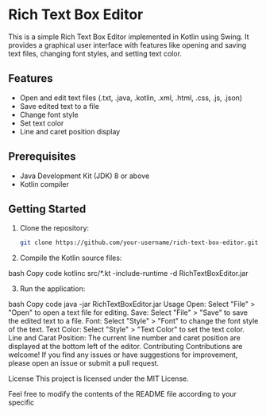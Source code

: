 # Rich Text Box Editor

This is a simple Rich Text Box Editor implemented in Kotlin using Swing. It provides a graphical user interface with features like opening and saving text files, changing font styles, and setting text color.

## Features

- Open and edit text files (.txt, .java, .kotlin, .xml, .html, .css, .js, .json)
- Save edited text to a file
- Change font style
- Set text color
- Line and caret position display

## Prerequisites

- Java Development Kit (JDK) 8 or above
- Kotlin compiler

## Getting Started

1. Clone the repository:

   ```bash
   git clone https://github.com/your-username/rich-text-box-editor.git

2. Compile the Kotlin source files:

bash
Copy code
kotlinc src/*.kt -include-runtime -d RichTextBoxEditor.jar

3. Run the application:

bash
Copy code
java -jar RichTextBoxEditor.jar
Usage
Open: Select "File" > "Open" to open a text file for editing.
Save: Select "File" > "Save" to save the edited text to a file.
Font: Select "Style" > "Font" to change the font style of the text.
Text Color: Select "Style" > "Text Color" to set the text color.
Line and Carat Position: The current line number and caret position are displayed at the bottom left of the editor.
Contributing
Contributions are welcome! If you find any issues or have suggestions for improvement, please open an issue or submit a pull request.

License
This project is licensed under the MIT License.

Feel free to modify the contents of the README file according to your specific

